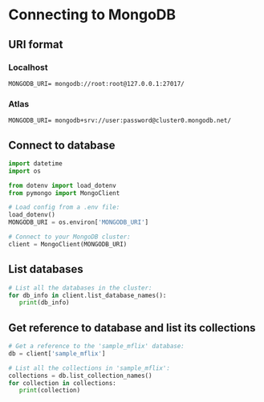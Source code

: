 # Connecting to MongoDB

## URI format

### Localhost

```
MONGODB_URI= mongodb://root:root@127.0.0.1:27017/
```

### Atlas

```
MONGODB_URI= mongodb+srv://user:password@cluster0.mongodb.net/
```

## Connect to database

```py
import datetime
import os

from dotenv import load_dotenv
from pymongo import MongoClient

# Load config from a .env file:
load_dotenv()
MONGODB_URI = os.environ['MONGODB_URI']

# Connect to your MongoDB cluster:
client = MongoClient(MONGODB_URI)
```

## List databases

```py
# List all the databases in the cluster:
for db_info in client.list_database_names():
   print(db_info)
```

## Get reference to database and list its collections

```py
# Get a reference to the 'sample_mflix' database:
db = client['sample_mflix']

# List all the collections in 'sample_mflix':
collections = db.list_collection_names()
for collection in collections:
   print(collection)
```